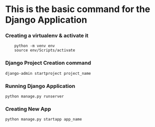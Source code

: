 # This is the basic command for the Django Application

### Creating a virtualenv & activate it
```
    python -m venv env
    source env/Scripts/activate
```
### Django Project Creation command
`django-admin startproject project_name`
### Running Django Application 
`python manage.py runserver`
### Creating New App
`python manage.py startapp app_name`
